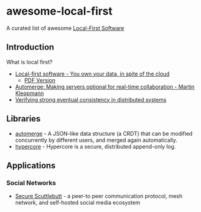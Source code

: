 # awesome-local-first

A curated list of awesome [Local-First Software](https://www.inkandswitch.com/local-first/)

## Introduction

What is local first?

- [Local-first software - You own your data, in spite of the cloud](https://www.inkandswitch.com/local-first/)
  - [PDF Version](https://martin.kleppmann.com/papers/local-first.pdf)
- [Automerge: Making servers optional for real-time collaboration - Martin Kleppmann](https://www.youtube.com/watch?v=PHz17gwiOc8)
- [Verifying strong eventual consistency in distributed systems](https://dl.acm.org/doi/10.1145/3133933)

## Libraries

- [automerge](https://github.com/automerge/automerge) - A JSON-like data structure (a CRDT) that can be modified concurrently by different users, and merged again automatically.
- [hypercore](https://github.com/hypercore-protocol/hypercore) - Hypercore is a secure, distributed append-only log.

## Applications

### Social Networks

- [Secure Scuttlebutt](https://scuttlebutt.nz/) - a peer-to peer communication protocol, mesh network, and self-hosted social media ecosystem
